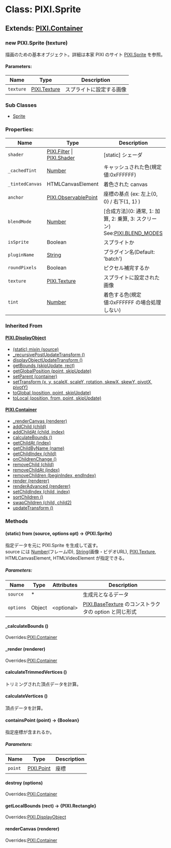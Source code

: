 # Class: PIXI.Sprite

## Extends: [PIXI.Container](PIXI.Container.md)

### new PIXI.Sprite (texture)
描画のための基本オブジェクト。詳細は本家 PIXI のサイト [PIXI.Sprite](http://pixijs.download/release/docs/PIXI.Sprite.html) を参照。

#### Parameters:

| Name | Type | Description |
| --- | --- | --- |
| `texture` | [PIXI.Texture](http://pixijs.download/release/docs/PIXI.Texture.html) |  スプライトに設定する画像 |


### Sub Classes

* [Sprite](Sprite.md) 


### Properties:

| Name | Type | Description |
| --- | --- | --- |
| `shader` | [PIXI.Filter](http://pixijs.download/release/docs/PIXI.Filter.html) \| [PIXI.Shader](http://pixijs.download/release/docs/PIXI.Shader.html) | [static] シェーダ |
| `_cachedTint` | [Number](Number.md) | キャッシュされた色(規定値:0xFFFFFF) |
| `_tintedCanvas` | HTMLCanvasElement | 着色された canvas |
| `anchor` | [PIXI.ObservablePoint](http://pixijs.download/release/docs/PIXI.ObservablePoint.html) |座標の基点 (ex: 左上{0, 0} / 右下{1, 1} ) |
| `blendMode` | [Number](Number.md) | [合成方法](0: 通常, 1: 加算, 2: 乗算, 3: スクリーン)<br/>See:[PIXI.BLEND_MODES](PIXI.BLEND_MODES) |
| `isSprite` | Boolean | スプライトか |
| `pluginName` | [String](String.md) | プラグイン名(Default: 'batch') |
| `roundPixels` | Boolean | ピクセル補完するか |
| `texture` | [PIXI.Texture](http://pixijs.download/release/docs/PIXI.Texture.html) | スプライトに設定された画像 |
| `tint` | [Number](Number.md) | 着色する色(規定値:0xFFFFFF の場合処理しない) |



### Inherited From

#### [PIXI.DisplayObject](PIXI.DisplayObject.md)

* [(static) mixin (source)](PIXI.DisplayObject.md#static-mixin-source)
* [\_recursivePostUpdateTransform ()](PIXI.DisplayObject.md#_recursivepostupdatetransform-)
* [displayObjectUpdateTransform ()](PIXI.DisplayObject.md#displayobjectupdatetransform-)
* [getBounds (skipUpdate, rect)](PIXI.DisplayObject.md#getbounds-skipupdate-rect--pixirectangle)
* [getGlobalPosition (point, skipUpdate)](PIXI.DisplayObject.md#getglobalposition-point-skipupdate--pixipoint)
* [setParent (container)](PIXI.DisplayObject.md#setparent-container--pixicontainer)
* [setTransform (x, y, scaleX, scaleY, rotation, skewX, skewY, pivotX, pivotY)](PIXI.DisplayObject.md#settransform-x-y-scalex-scaley-rotation-skewx-skewy-pivotx-pivoty--pixidisplayobject)
* [toGlobal (position, point, skipUpdate)](PIXI.DisplayObject.md#toglobal-position-point-skipupdate--pixipoint)
* [toLocal (position, from, point, skipUpdate)](PIXI.DisplayObject.md#tolocal-position-from-point-skipupdate--pixipoint)


#### [PIXI.Container](PIXI.Container.md)

* [\_renderCanvas (renderer)](PIXI.Container.md#_rendercanvas-renderer)
* [addChild (child) ](PIXI.Container.md#addchild-child--pixidisplayobject)
* [addChildAt (child, index)](PIXI.Container.md#addchildat-child-index--pixidisplayobject)
* [calculateBounds ()](PIXI.Container.md#calculatebounds-)
* [getChildAt (index)](PIXI.Container.md#getchildat-index--pixidisplayobject)
* [getChildByName (name)](PIXI.Container.md#getchildbyname-name--pixidisplayobject)
* [getChildIndex (child)](PIXI.Container.md#getchildindex-child--pixidisplayobject)
* [onChildrenChange ()](PIXI.Container.md#onchildrenchange-)
* [removeChild (child)](PIXI.Container.md#removechild-child--pixidisplayobject)
* [removeChildAt (index)](PIXI.Container.md#removechildat-index--pixidisplayobject)
* [removeChildren (beginIndex, endIndex)](PIXI.Container.md#removechildren-beginindex-endindex--arraypixidisplayobject)
* [render (renderer)](PIXI.Container.md#render-renderer)
* [renderAdvanced (renderer)](PIXI.Container.md#renderadvanced-renderer)
* [setChildIndex (child, index)](PIXI.Container.md#setchildindex-child-index)
* [sortChildren ()](PIXI.Container.md#sortchildren-)
* [swapChildren (child, child2)](PIXI.Container.md#swapchildren-child-child2)
* [updateTransform ()](PIXI.Container.md#updatetransform-)


### Methods

#### (static) from (source, options opt) → {PIXI.Sprite}
指定データを元に PIXI.Sprite を生成して返す。<br />
source には [Number](Number.md)(フレームID), [String](String.md)(画像・ビデオURL), [PIXI.Texture](http://pixijs.download/release/docs/PIXI.Texture.html), HTMLCanvasElement, HTMLVideoElement が指定できる。

##### Parameters:

| Name | Type | Attributes | Description |
| --- | --- | --- | --- |
| `source` | * | | 生成元となるデータ |
| `options` | Object | &lt;optional&gt; | [PIXI.BaseTexture](http://pixijs.download/release/docs/PIXI.BaseTexture.html) のコンストラクタの option と同じ形式 |


#### _calculateBounds ()
Overrides:[PIXI.Container](PIXI.Container.md#_calculatebounds-)
 
 
#### _render (renderer)
Overrides:[PIXI.Container](PIXI.Container.md#_render-renderer)
 
 
#### calculateTrimmedVertices ()
トリミングされた頂点データを計算。


#### calculateVertices ()
頂点データを計算。


#### containsPoint (point) → {Boolean}
指定座標が含まれるか。

##### Parameters:

| Name | Type | Description |
| --- | --- | --- |
| `point` | [PIXI.Point](http://pixijs.download/release/docs/PIXI.Point.html) | 座標 |


#### destroy (options)
Overrides:[PIXI.Container](PIXI.Container.md#destroy-options)


#### getLocalBounds (rect) → {PIXI.Rectangle}
Overrides:[PIXI.DisplayObject](PIXI.DisplayObject.md#getlocalbounds-rect--pixirectangle)


#### renderCanvas (renderer)
Overrides:[PIXI.Container](PIXI.Container.md#rendercanvas-renderer)

